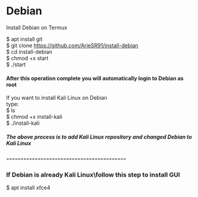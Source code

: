 # Debian
Install Debian on Termux


$ apt install git\
$ git clone https://github.com/ArieSR91/install-debian \
$ cd install-debian\
$ chmod +x start\
$ ./start

#### After this operation complete you will automatically login to Debian as root
If you want to install Kali Linux on Debian\
type: \
$ ls\
$ chmod +x install-kali\
$ ./install-kali
##### The above process is to add Kali Linux repository and changed Debian to Kali Linux
### ------------------------------------------
### If Debian is already Kali Linux\follow this step to install GUI
$ apt install xfce4
